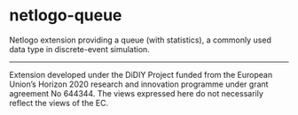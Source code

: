 # netlogo-queue
Netlogo extension providing a queue (with statistics), a commonly used data type in discrete-event simulation.

----
Extension developed under the DiDIY Project funded from the European Union’s Horizon 2020 research and innovation programme under grant agreement No 644344. The views expressed here do not necessarily reflect the views of the EC.
